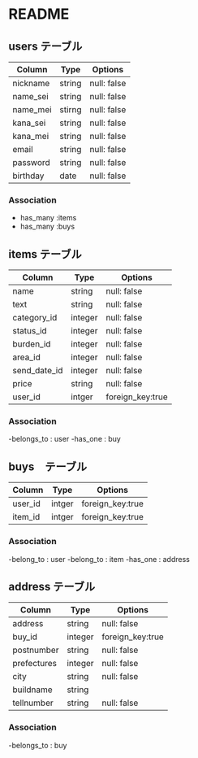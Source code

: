 # README

## users テーブル

| Column    | Type     | Options     |
| --------  | -------- | ----------- |
| nickname  | string   | null: false |
| name_sei  | string   | null: false |
| name_mei  | stirng   | null: false |
| kana_sei  | string   | null: false |
| kana_mei  | string   | null: false |
| email     | string   | null: false |
| password  | string   | null: false |
| birthday  | date     | null: false |



 ### Association
 - has_many :items
 - has_many :buys

## items テーブル

| Column      | Type      | Options     | 
| --------    | --------- | ----------- |
| name        | string    | null: false |
| text        | string    | null: false |
| category_id | integer   | null: false |
| status_id   | integer   | null: false |
| burden_id   | integer   | null: false |
| area_id     | integer   | null: false |
| send_date_id| integer   | null: false |
| price       | string    | null: false |
| user_id     | intger    | foreign_key:true |


### Association
-belongs_to : user
-has_one : buy

## buys　テーブル

| Column   | Type       | Options         |
| -------- | ---------- | -----------     |
| user_id  | intger     | foreign_key:true |
| item_id  | intger     | foreign_key:true |

### Association
-belong_to : user
-belong_to : item
-has_one : address

## address テーブル

| Column      | Type       | Options     | 
| ----------- | ---------- | ----------- |
| address     | string     | null: false |
| buy_id      | integer    | foreign_key:true |
| postnumber  | string     | null: false |
| prefectures | integer    | null: false |
| city        | string     | null: false |
| buildname   | string     |             |
| tellnumber  | string     | null: false | 




### Association
 -belongs_to : buy
